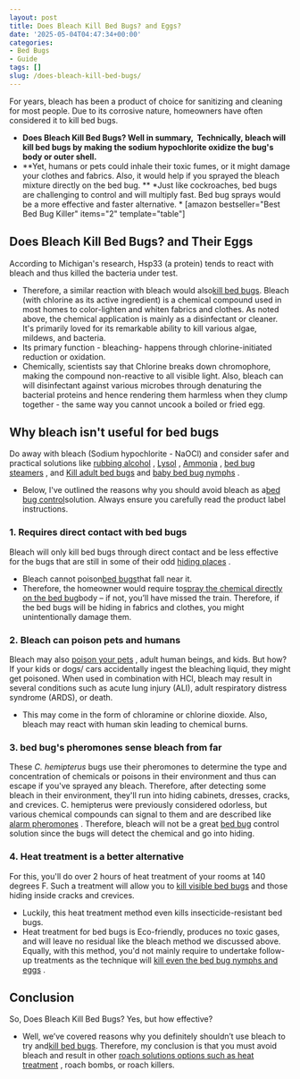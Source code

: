 ```yaml
---
layout: post
title: Does Bleach Kill Bed Bugs? and Eggs?
date: '2025-05-04T04:47:34+00:00'
categories:
- Bed Bugs
- Guide
tags: []
slug: /does-bleach-kill-bed-bugs/
---
```


For years, bleach has been a product of choice for sanitizing and cleaning for most people. Due to its corrosive nature, homeowners have often considered it to kill bed bugs.
- **Does Bleach Kill Bed Bugs? Well in summary,  Technically, bleach will kill bed bugs by making the sodium hypochlorite oxidize the bug's body or outer shell.**
- **Yet, humans or pets could inhale their toxic fumes, or it might damage your clothes and fabrics. Also, it would help if you sprayed the bleach mixture directly on the bed bug. **
*Just like cockroaches, bed bugs are challenging to control and will multiply fast. Bed bug sprays would be a more effective and faster alternative. *
[amazon bestseller="Best Bed Bug Killer" items="2" template="table"]
## Does Bleach Kill Bed Bugs? and Their Eggs
According to Michigan's research, Hsp33 (a protein) tends to react with bleach and thus killed the bacteria under test.
- Therefore, a similar reaction with bleach would also[kill bed bugs](https://pestpolicy.com/does-lavender-kill-bed-bugs/).
Bleach (with chlorine as its active ingredient) is a chemical compound used in most homes to color-lighten and whiten fabrics and clothes.
As noted above, the chemical application is mainly as a disinfectant or cleaner. It's primarily loved for its remarkable ability to kill various algae, mildews, and bacteria.
- Its primary function - bleaching- happens through chlorine-initiated reduction or oxidation.
- Chemically, scientists say that Chlorine breaks down chromophore, making the compound non-reactive to all visible light.
Also, bleach can will disinfectant against various microbes through denaturing the bacterial proteins and hence rendering them harmless when they clump together - the same way you cannot uncook a boiled or fried egg.
## Why bleach isn't useful for bed bugs
Do away with bleach (Sodium hypochlorite - NaOCl) and consider safer and practical solutions like
[rubbing alcohol](https://pestpolicy.com/does-rubbing-alcohol-kill-bed-bugs/)
,
[Lysol](https://pestpolicy.com/does-lysol-kill-bed-bugs/)
,
[Ammonia](https://pestpolicy.com/does-ammonia-kill-bed-bugs/)
,
[bed bug steamers](https://pestpolicy.com/best-bed-bug-steamer/)
, and
[Kill adult bed bugs](https://pestpolicy.com/how-to-get-rid-of-bed-bugs-fast/)
and
[baby bed bug nymphs](https://pestpolicy.com/baby-bed-bugs/)
.
- Below, I've outlined the reasons why you should avoid bleach as a[bed bug control](https://pestpolicy.com/can-bed-bugs-live-in-carpet/)solution.
Always ensure you carefully read the product label instructions.
### 1. Requires direct contact with bed bugs
Bleach will only kill bed bugs through direct contact and be less effective for the bugs that are still in some of their odd
[hiding places](https://pestpolicy.com/where-do-fleas-live/)
.
- Bleach cannot poison[bed bugs](https://pestpolicy.com/what-does-bed-bug-poop-look-like/)that fall near it.
- Therefore, the homeowner would require to[spray the chemical directly on the bed bug](https://pestpolicy.com/proof-bed-bug-spray-review/)body – if not, you’ll have missed the train.
Therefore, if the bed bugs will be hiding in fabrics and clothes, you might unintentionally damage them.
### 2. Bleach can poison pets and humans
Bleach may also
[poison your pets](https://www.petmd.com/dog/emergency/poisoning-toxicity/bleach-poisoning-pets-what-you-should-know)
, adult human beings, and kids. But how? If your kids or dogs/ cars accidentally ingest the bleaching liquid, they might get poisoned.
When used in combination with HCl, bleach may result in several conditions such as acute lung injury (ALI), adult respiratory distress syndrome (ARDS), or death.
- This may come in the form of chloramine or chlorine dioxide.
Also, bleach may react with human skin leading to chemical burns.
### 3. bed bug's pheromones sense bleach from far
These
*C. hemipterus*
bugs use their pheromones to determine the type and concentration of chemicals or poisons in their environment and thus can escape if you've sprayed any bleach.
Therefore, after detecting some bleach in their environment, they'll run into hiding cabinets, dresses, cracks, and crevices.
C. hemipterus were previously considered odorless, but various chemical compounds can signal to them and are described like
[alarm pheromones](https://www.ncbi.nlm.nih.gov/pmc/articles/PMC3068171/)
.
Therefore, bleach will not be a great
[bed bug](https://pestpolicy.com/are-bed-bug-eggs-hard-or-soft/)
control solution since the bugs will detect the chemical and go into hiding.
### 4. Heat treatment is a better alternative
For this, you'll do over 2 hours of heat treatment of your rooms at 140 degrees F. Such a treatment will allow you to
[kill visible bed bugs](https://pestpolicy.com/do-ants-kill-bed-bugs/)
and those hiding inside cracks and crevices.
- Luckily, this heat treatment method even kills insecticide-resistant bed bugs.
- Heat treatment for bed bugs is Eco-friendly, produces no toxic gases, and will leave no residual like the bleach method we discussed above.
Equally, with this method, you'd not mainly require to undertake follow-up treatments as the technique will
[kill even the bed bug nymphs and eggs](https://pestpolicy.com/how-to-kill-bed-bug-eggs/)
.
## **Conclusion**
So, Does Bleach Kill Bed Bugs? Yes, but how effective?
- Well, we’ve covered reasons why you definitely shouldn’t use bleach to try and[kill bed bugs](https://pestpolicy.com/does-dryer-kill-bed-bugs/).
Therefore, my conclusion is that you must avoid bleach and result in other
[roach solutions options such as heat treatment](https://pestpolicy.com/raid-ant-roach-killer-insecticide-spray-review/)
, roach bombs, or roach killers.
